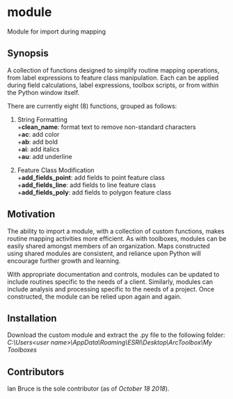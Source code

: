 # module
Module for import during mapping

## Synopsis
A collection of functions designed to simplify routine mapping operations, from label expressions to feature class manipulation. Each can be applied during field calculations, label expressions, toolbox scripts, or from within the Python window itself.

There are currently eight (8) functions, grouped as follows:

1. String Formatting  
  +**clean_name**: format text to remove non-standard characters  
  +**ac**: add color  
  +**ab**: add bold  
  +**ai**: add italics  
  +**au**: add underline  

2. Feature Class Modification  
  +**add_fields_point**: add fields to point feature class  
  +**add_fields_line**: add fields to line feature class  
  +**add_fields_poly**: add fields to polygon feature class  

## Motivation
The ability to import a module, with a collection of custom functions, makes routine mapping activities more efficient. As with toolboxes, modules can be easily shared amongst members of an organization. Maps constructed using shared modules are consistent, and reliance upon Python will encourage further growth and learning.

With appropriate documentation and controls, modules can be updated to include routines specific to the needs of a client. Similarly, modules can include analysis and processing specific to the needs of a project. Once constructed, the module can be relied upon again and again.  

## Installation
Download the custom module and extract the .py file to the following folder:\
_C:\Users\<user name>\AppData\Roaming\ESRI\Desktop<version number>\ArcToolbox\My Toolboxes_

## Contributors
Ian Bruce is the sole contributor (as of *October 18 2018*).
